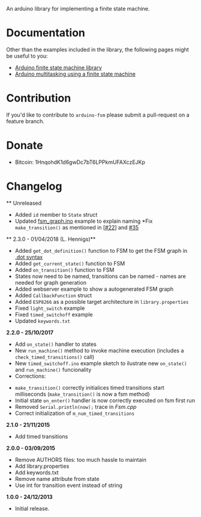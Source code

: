 An arduino library for implementing a finite state machine.

# Documentation

Other than the examples included in the library, the following pages might be
useful to you:

* [Arduino finite state machine library][1]
* [Arduino multitasking using a finite state machine][2]

[1]: https://jonblack.me/arduino-finite-state-machine-library/
[2]: https://jonblack.me/arduino-multitasking-using-finite-state-machines/

# Contribution

If you'd like to contribute to `arduino-fsm` please submit a pull-request on a
feature branch.

# Donate

* Bitcoin: 1HnqohdK1d6gwDc7bT6LPPkmUFAXczEJKp

# Changelog

** Unreleased
* Added `id` member to `State` struct
* Updated [fsm_graph.ino](https://github.com/LennartHennigs/arduino-fsm/blob/master/examples/fsm_graph/fsm_graph.ino) example to explain naming
*Fix `make_transition()` as mentioned in [[#22](https://github.com/jonblack/arduino-fsm/issues/22)] and [#35](https://github.com/jonblack/arduino-fsm/issues/35)

** 2.3.0 - 01/04/2018 (L. Hennigs)**
* Added `get_dot_definition()` function to FSM to get the FSM graph in [.dot syntax](http://graphs.grevian.org/example)
* Added `get_current_state()` function to FSM
* Added `on_transition()` function to FSM
* States now need to be named, transitions can be named - names are needed for graph generation
* Added webserver example to show a autogenerated FSM graph
* Added `CallbackFunction` struct
* Added `ESP8266` as a possible target architecture in `library.properties`
* Fixed `light_switch` example
* Fixed `timed_switchoff` example
* Updated `keywords.txt`


**2.2.0 - 25/10/2017**

* Add `on_state()` handler to states
* New `run_machine()` method to invoke machine execution (includes a `check_timed_transitions()` call)
* New `timed_switchoff.ino` example sketch to ilustrate new `on_state()` and `run_machine()` funcionality
* Corrections:
 - `make_transition()` correctly initialices timed transitions start milliseconds (`make_transition()` is now a fsm method)
 - Initial state `on_enter()` handler is now correctly executed on fsm first run
 - Removed `Serial.println(now);` trace in _Fsm.cpp_
 - Correct initialization of `m_num_timed_transitions`
 

**2.1.0 - 21/11/2015**

* Add timed transitions

**2.0.0 - 03/09/2015**

* Remove AUTHORS files: too much hassle to maintain
* Add library.properties
* Add keywords.txt
* Remove name attribute from state
* Use int for transition event instead of string

**1.0.0 - 24/12/2013**

* Initial release.

